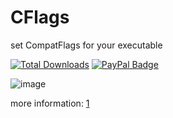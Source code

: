 # CFlags
set CompatFlags for your executable

[![Total Downloads](https://img.shields.io/github/downloads/LuSlower/Cflags/total.svg)](https://github.com/LuSlower/Cflags/releases) [![PayPal Badge](https://img.shields.io/badge/PayPal-003087?logo=paypal&logoColor=fff&style=flat)](https://paypal.me/eldontweaks)

![image](https://github.com/user-attachments/assets/2eb04bc3-de46-4430-8358-3f647f8877bb)

more information: [1](https://learn.microsoft.com/en-us/previous-versions/windows/it-pro/windows-10/deployment/compatibility/compatibility-fixes-for-windows-8-windows-7-and-windows-vista)

